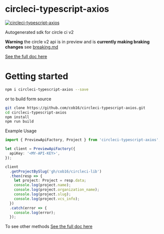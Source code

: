 # circleci-typescript-axios
[![circleci-typescript-axios](https://circleci.com/gh/cob16/circleci-typescript-axios/tree/master.svg?style=svg)](https://circleci.com/gh/cob16/circleci-typescript-axios/tree/master)

Autogenerated sdk for circle ci v2

**Warning** the circle v2 api is in preview and is **currently making braking changes** see [breaking.md](https://github.com/CircleCI-Public/api-preview-docs/blob/master/docs/breaking.md)

[See the full doc here](https://cob16.github.io/circleci-typescript-axios/)

# Getting started
```bash
npm i circleci-typescript-axios --save
```
or to build form source 
```bash
git clone https://github.com/cob16/circleci-typescript-axios.git
cd circleci-typescript-axios
npm install
npm run build
```


Example Usage
```typescript
import { PreviewApiFactory, Project } from 'circleci-typescript-axios';

let client = PreviewApiFactory({
  apiKey: '<MY-API-KEY>',
});

client
  .getProjectBySlug('gh/cob16/circleci-lib')
  .then(resp => {
    let project: Project = resp.data;
    console.log(project.name);
    console.log(project.organization_name);
    console.log(project.slug);
    console.log(project.vcs_info);
  })
  .catch(error => {
    console.log(error);
  });
```
To see other methods [See the full doc here](https://cob16.github.io/circleci-typescript-axios/)

